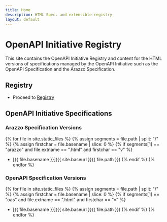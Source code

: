```yaml
---
title: Home
description: HTML Spec. and extensible registry
layout: default
---
```


# OpenAPI Initiative Registry

This site contains the OpenAPI Initiative Registry and content for the HTML versions of specifications managed by the OpenAPI Initiative such as the OpenAPI Specification and the Arazzo Specification.

## Registry

* Proceed to [Registry](./registry/index.html)

## OpenAPI Initiative Specifications

### Arazzo Specification Versions

{% for file in site.static_files %}
{% assign segments = file.path | split: "/" %}
{% assign firstchar = file.basename | slice: 0 %}
{% if segments[1] == "arazzo" and file.extname == ".html" and firstchar == "v" %}
* [{{ file.basename }}]({{ site.baseurl }}{{ file.path }})
{% endif %}
{% endfor %}

### OpenAPI Specification Versions

{% for file in site.static_files %}
{% assign segments = file.path | split: "/" %}
{% assign firstchar = file.basename | slice: 0 %}
{% if segments[1] == "oas" and file.extname == ".html" and firstchar == "v" %}
* [{{ file.basename }}]({{ site.baseurl }}{{ file.path }})
{% endif %}
{% endfor %}
